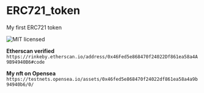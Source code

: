 # ERC721_token
My first ERC721 token


![MIT licensed](https://img.shields.io/badge/license-MIT-blue.svg)


**Etherscan verified**
`https://rinkeby.etherscan.io/address/0x46Fed5e868470f24022Df861ea58a4A9B94940B6#code`

**My nft on Opensea**
`https://testnets.opensea.io/assets/0x46fed5e868470f24022df861ea58a4a9b94940b6/0/`
